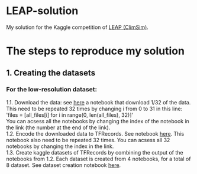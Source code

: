 # LEAP-solution
My solution for the Kaggle competition of [LEAP (ClimSim)](https://www.kaggle.com/competitions/leap-atmospheric-physics-ai-climsim).  

# The steps to reproduce my solution  
## 1. Creating the datasets
### For the low-resolution dataset:
1.1. Download the data: see [here](https://www.kaggle.com/code/shlomoron/leap-download-data-1) a notebook that download 1/32 of the data. This need to be repeated 32 times by changing i from 0 to 31 in this line:  
'files = [all_files[i] for i in range(0, len(all_files), 32)]'  
You can acsess all the notebooks by changing the index of the notebook in the link (the number at the end of the link).  
1.2. Encode the downloaded data to TFRecords. See notebook [here](https://www.kaggle.com/code/shlomoron/leap-data-to-tfrecs-1-s). This notebook also need to be repeated 32 times. You can acsess all 32 notebooks by changing the index in the link.  
1.3. Create kaggle datasets of TFRecords by combining the output of the notebooks from 1.2. Each dataset is created from 4 notebooks, for a total of 8 dataset. See dataset creation notebook [here](https://www.kaggle.com/code/shlomoron/leap-tfrec-combined-1-s/notebook).  

